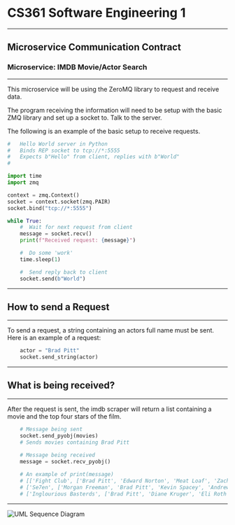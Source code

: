 # CS361 Software Engineering 1

---

## Microservice Communication Contract


### Microservice: IMDB Movie/Actor Search

---
This microservice will be using the ZeroMQ library to request and receive data.

The program receiving the information will need to be setup with the basic ZMQ library and set up a socket to.
Talk to the server.

The following is an example of the basic setup to receive requests.

<!-- Code Blocks -->
```Python
#   Hello World server in Python
#   Binds REP socket to tcp://*:5555
#   Expects b"Hello" from client, replies with b"World"
#

import time
import zmq

context = zmq.Context()
socket = context.socket(zmq.PAIR)
socket.bind("tcp://*:5555")

while True:
    #  Wait for next request from client
    message = socket.recv()
    print(f"Received request: {message}")

    #  Do some 'work'
    time.sleep(1)

    #  Send reply back to client
    socket.send(b"World")
```

---
## How to send a Request

---
To send a request, a string containing an actors full name must be sent. Here is an example of a request:

<!-- Code Blocks -->
```Python
    actor = "Brad Pitt"
    socket.send_string(actor)
```
---
## What is being received? 

---
After the request is sent, the imdb scraper will return a list containing a movie and the top four stars of the film.

<!-- Code Blocks -->
```Python
    # Message being sent
    socket.send_pyobj(movies)
    # Sends movies containing Brad Pitt
    
    # Message being received
    message = socket.recv_pyobj()

    # An example of print(message)
    # [['Fight Club', ['Brad Pitt', 'Edward Norton', 'Meat Loaf', 'Zach Grenier']], 
    # ['Se7en', ['Morgan Freeman', 'Brad Pitt', 'Kevin Spacey', 'Andrew Kevin Walker']], 
    # ['Inglourious Basterds', ['Brad Pitt', 'Diane Kruger', 'Eli Roth', 'Mélanie Laurent']]]
```
   
---
![UML Sequence Diagram](https://user-images.githubusercontent.com/76965703/199153389-9a408aea-39e3-4128-9d86-de0de240d80d.png)
